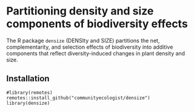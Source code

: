 # Partitioning density and size components of biodiversity effects
The R package `densize` (DENSIty and SIZE) partitions the net, complementarity, and selection effects of biodiversity into additive components that reflect diversity-induced changes in plant density and size.

## Installation
```{r}
#library(remotes)
remotes::install_github("communityecologist/densize")
library(densize)
```
